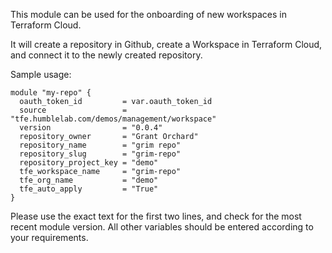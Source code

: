 This module can be used for the onboarding of new workspaces in Terraform Cloud.

It will create a repository in Github, create a Workspace in Terraform Cloud, and connect it to the newly created repository.

Sample usage:

```
module "my-repo" {
  oauth_token_id         = var.oauth_token_id 
  source                 = "tfe.humblelab.com/demos/management/workspace"
  version                = "0.0.4"
  repository_owner       = "Grant Orchard"
  repository_name        = "grim repo"
  repository_slug        = "grim-repo"
  repository_project_key = "demo"
  tfe_workspace_name     = "grim-repo"
  tfe_org_name           = "demo"
  tfe_auto_apply         = "True"
}
```

Please use the exact text for the first two lines, and check for the most recent module version. All other variables should be entered according to your requirements.


